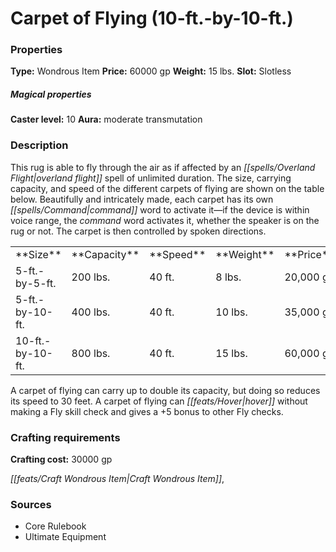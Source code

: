 ﻿---
Title: "Carpet of Flying (10-ft.-by-10-ft.)"
Type: "Wondrous Item"
Price: "60000 gp"
Weight: "15 lbs."
Slot: "Slotless"
Caster level: "10"
Aura: "moderate transmutation"
Description: |
  "This rug is able to fly through the air as if affected by an _overland flight_ spell of unlimited duration. The size, carrying capacity, and speed of the different _carpets of flying_ are shown on the table below. Beautifully and intricately made, each carpet has its own command word to activate it—if the device is within voice range, the command word activates it, whether the speaker is on the rug or not. The carpet is then controlled by spoken directions.
  <table><tbody><tr><td>**Size**</td><td>**Capacity**</td><td>**Speed**</td><td>**Weight**</td><td>**Price**</td></tr><tr><td>5-ft.-by-5-ft.</td><td>200 lbs.</td><td>40 ft.</td><td>8 lbs.</td><td>20,000 gp</td></tr><tr><td>5-ft.-by-10-ft.</td><td>400 lbs.</td><td>40 ft.</td><td>10 lbs.</td><td>35,000 gp</td></tr><tr><td>10-ft.-by-10-ft.</td><td>800 lbs.</td><td>40 ft.</td><td>15 lbs.</td><td>60,000 gp</td></tr></tbody></table>
  A _carpet of flying_ can carry up to double its capacity, but doing so reduces its speed to 30 feet. A _carpet of flying_ can hover without making a Fly skill check and gives a +5 bonus to other Fly checks."
Crafting cost: "30000 gp"
Sources: "['Core Rulebook', 'Ultimate Equipment']"
---

# Carpet of Flying (10-ft.-by-10-ft.)

### Properties

**Type:** Wondrous Item **Price:** 60000 gp **Weight:** 15 lbs. **Slot:** Slotless

##### Magical properties

**Caster level:** 10 **Aura:** moderate transmutation

### Description

This rug is able to fly through the air as if affected by an _[[spells/Overland Flight|overland flight]]_ spell of unlimited duration. The size, carrying capacity, and speed of the different carpets of flying are shown on the table below. Beautifully and intricately made, each carpet has its own _[[spells/Command|command]]_ word to activate it—if the device is within voice range, the _command_ word activates it, whether the speaker is on the rug or not. The carpet is then controlled by spoken directions.

<table><tbody><tr><td> **Size**</td><td> **Capacity**</td><td> **Speed**</td><td> **Weight**</td><td> **Price**</td></tr><tr><td>5-ft.-by-5-ft.</td><td>200 lbs.</td><td>40 ft.</td><td>8 lbs.</td><td>20,000 gp</td></tr><tr><td>5-ft.-by-10-ft.</td><td>400 lbs.</td><td>40 ft.</td><td>10 lbs.</td><td>35,000 gp</td></tr><tr><td>10-ft.-by-10-ft.</td><td>800 lbs.</td><td>40 ft.</td><td>15 lbs.</td><td>60,000 gp</td></tr></tbody></table>

A carpet of flying can carry up to double its capacity, but doing so reduces its speed to 30 feet. A carpet of flying can _[[feats/Hover|hover]]_ without making a Fly skill check and gives a +5 bonus to other Fly checks.

### Crafting requirements

**Crafting cost:** 30000 gp

_[[feats/Craft Wondrous Item|Craft Wondrous Item]]_,

### Sources

* Core Rulebook
* Ultimate Equipment